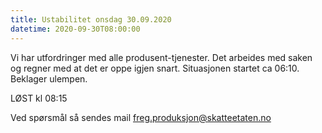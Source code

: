 ```yaml
---
title: Ustabilitet onsdag 30.09.2020
datetime: 2020-09-30T08:00:00
---
```

Vi har utfordringer med alle produsent-tjenester. Det arbeides med saken og regner med at det er oppe igjen snart.
Situasjonen startet ca 06:10. Beklager ulempen.

LØST kl 08:15

Ved spørsmål så sendes mail freg.produksjon@skatteetaten.no
